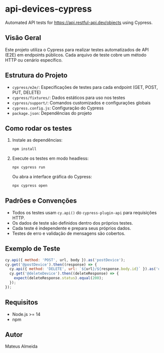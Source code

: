 # api-devices-cypress

Automated API tests for https://api.restful-api.dev/objects using Cypress.

## Visão Geral
Este projeto utiliza o Cypress para realizar testes automatizados de API (E2E) em endpoints públicos. Cada arquivo de teste cobre um método HTTP ou cenário específico.

## Estrutura do Projeto
- `cypress/e2e/`: Especificações de testes para cada endpoint (GET, POST, PUT, DELETE)
- `cypress/fixtures/`: Dados estáticos para uso nos testes
- `cypress/support/`: Comandos customizados e configurações globais
- `cypress.config.js`: Configuração do Cypress
- `package.json`: Dependências do projeto

## Como rodar os testes
1. Instale as dependências:
   ```bash
   npm install
   ```
2. Execute os testes em modo headless:
   ```bash
   npx cypress run
   ```
   Ou abra a interface gráfica do Cypress:
   ```bash
   npx cypress open
   ```

## Padrões e Convenções
- Todos os testes usam `cy.api()` do `cypress-plugin-api` para requisições HTTP.
- Os dados de teste são definidos dentro dos próprios testes.
- Cada teste é independente e prepara seus próprios dados.
- Testes de erro e validação de mensagens são cobertos.

## Exemplo de Teste
```js
cy.api({ method: 'POST', url, body }).as('postDevice');
cy.get('@postDevice').then((response) => {
  cy.api({ method: 'DELETE', url: `${url}/${response.body.id}` }).as('deleteDevice');
  cy.get('@deleteDevice').then((deleteResponse) => {
    expect(deleteResponse.status).equal(200);
  });
});
```

## Requisitos
- Node.js >= 14
- npm

## Autor
Mateus Almeida

